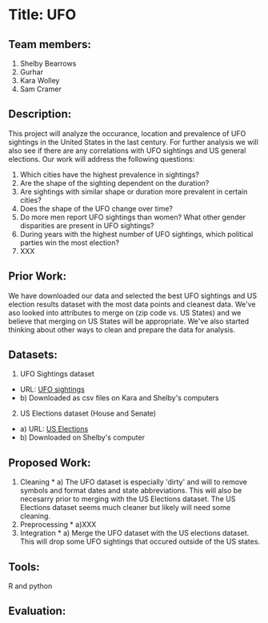 # Title: UFO
## Team members: 
1) Shelby Bearrows
2) Gurhar
3) Kara Wolley
4) Sam Cramer
## Description: 
This project will analyze the occurance, location and prevalence of UFO sightings in the United States in the last century. For further analysis we will also see if there are any correlations with UFO sightings and US general elections. Our work will address the following questions:
1) Which cities have the highest prevalence in sightings?
2) Are the shape of the sighting dependent on the duration?
3) Are sightings with similar shape or duration more prevalent in certain cities?
4) Does the shape of the UFO change over time?
5) Do more men report UFO sightings than women? What other gender disparities are present in UFO sightings?
6) During years with the highest number of UFO sightings, which political parties win the most election?
7) XXX
## Prior Work:
We have downloaded our data and selected the best UFO sightings and US election results dataset with the most data points and cleanest data. We've aso looked into attributes to merge on (zip code vs. US States) and we believe that merging on US States will be appropriate. We've also started thinking about other ways to clean and prepare the data for analysis.
## Datasets:
  1) UFO Sightings dataset
  * URL: [UFO sightings][1]
  * b) Downloaded as csv files on Kara and Shelby's computers
  2) US Elections dataset (House and Senate)
  * a) URL: [US Elections][2]
  * b) Downloaded on Shelby's computer
## Proposed Work:
  1) Cleaning
    * a) The UFO dataset is especially 'dirty' and will to remove symbols and format dates and state abbreviations. This will also be         
      necesarry prior to merging with the US Elections dataset. The US Elections dataset seems much cleaner but likely will need some cleaning.
  2) Preprocessing
    * a)XXX
  3) Integration
    * a) Merge the UFO dataset with the US elections dataset. This will drop some UFO sightings that occured outside of the US states.
 ## Tools:
  R and python
## Evaluation: 
    






[1]: https://www.kaggle.com/NUFORC/ufo-sightings?select=complete.csv "UFO Sightings"
[2]: https://www.kaggle.com/tunguz/us-elections-dataset "US Elections"


